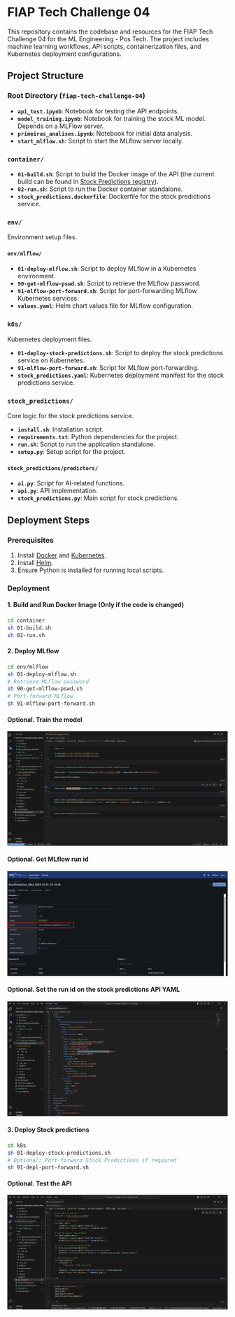 # FIAP Tech Challenge 04

This repository contains the codebase and resources for the FIAP Tech Challenge 04 for the ML Engineering - Pos Tech. The project includes machine learning workflows, API scripts, containerization files, and Kubernetes deployment configurations.

## Project Structure

### Root Directory (`fiap-tech-challenge-04`)
- **`api_test.ipynb`**: Notebook for testing the API endpoints.
- **`model_training.ipynb`**: Notebook for training the stock ML model. Depends on a MLFlow server.
- **`primeiras_analises.ipynb`**: Notebook for initial data analysis.
- **`start_mlflow.sh`**: Script to start the MLflow server locally.

### `container/`
- **`01-build.sh`**: Script to build the Docker image of the API (the current build can be found in [Stock Predictions registry](https://hub.docker.com/r/ivanpfalcao/stock_predictions)).
- **`02-run.sh`**: Script to run the Docker container standalone.
- **`stock_predictions.dockerfile`**: Dockerfile for the stock predictions service.

### `env/`
Environment setup files.

#### `env/mlflow/`
- **`01-deploy-mlflow.sh`**: Script to deploy MLflow in a Kubernetes environment.
- **`90-get-mlflow-pswd.sh`**: Script to retrieve the MLflow password.
- **`91-mlflow-port-forward.sh`**: Script for port-forwarding MLflow Kubernetes services.
- **`values.yaml`**: Helm chart values file for MLflow configuration.

### `k8s/`
Kubernetes deployment files.

- **`01-deploy-stock-predictions.sh`**: Script to deploy the stock predictions service on Kubernetes.
- **`91-mlflow-port-forward.sh`**: Script for MLflow port-forwarding.
- **`stock_predictions.yaml`**: Kubernetes deployment manifest for the stock predictions service.

### `stock_predictions/`
Core logic for the stock predictions service.

- **`install.sh`**: Installation script.
- **`requirements.txt`**: Python dependencies for the project.
- **`run.sh`**: Script to run the application standalone.
- **`setup.py`**: Setup script for the project.

#### `stock_predictions/predictors/`
- **`ai.py`**: Script for AI-related functions.
- **`api.py`**: API implementation.
- **`stock_predictions.py`**: Main script for stock predictions.

## Deployment Steps

### Prerequisites
1. Install [Docker](https://www.docker.com/) and [Kubernetes](https://minikube.sigs.k8s.io/docs/).
2. Install [Helm](https://helm.sh/).
3. Ensure Python is installed for running local scripts.

### Deployment

#### 1. Build and Run Docker Image (Only if the code is changed)
```bash
cd container
sh 01-build.sh
sh 02-run.sh
```

#### 2. Deploy MLflow
```bash
cd env/mlflow
sh 01-deploy-mlflow.sh
# Retrieve MLflow password
sh 90-get-mlflow-pswd.sh
# Port-forward MLflow
sh 91-mlflow-port-forward.sh
```

#### Optional. Train the model
![ML Flow Run ID](docs/img/train_model.png)

#### Optional. Get MLflow run id
![ML Flow Run ID](docs/img/mlflow_run_id.png)

#### Optional. Set the run id on the stock predictions API YAML
![Set stock predictions yaml](docs/img/stock_predictions_yaml.png)

#### 3. Deploy Stock predictions
```bash
cd k8s
sh 01-deploy-stock-predictions.sh
# Optional: Port-forward Stock Predictions if required
sh 91-depl-port-forward.sh
```

#### Optional. Test the API
![API Testing](docs/img/api_testing.png)
